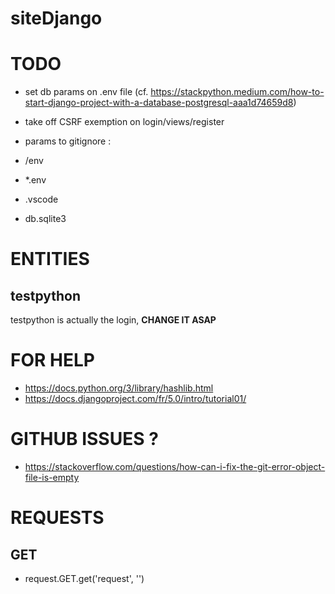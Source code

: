# siteDjango

# TODO
- set db params on .env file (cf. https://stackpython.medium.com/how-to-start-django-project-with-a-database-postgresql-aaa1d74659d8)
- take off CSRF exemption on login/views/register

- params to gitignore : 
- /env
- *.env
- .vscode
- db.sqlite3 

# ENTITIES
## testpython
testpython is actually the login, **CHANGE IT ASAP**

# FOR HELP
- https://docs.python.org/3/library/hashlib.html
- https://docs.djangoproject.com/fr/5.0/intro/tutorial01/

# GITHUB ISSUES ?
- https://stackoverflow.com/questions/how-can-i-fix-the-git-error-object-file-is-empty

# REQUESTS
## GET
- request.GET.get('request', '')